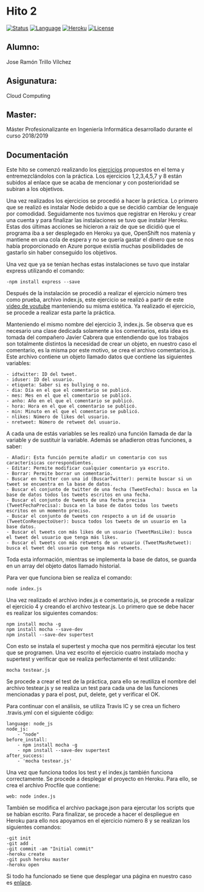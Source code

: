 # Hito 2

[![Status](https://img.shields.io/badge/Status-Documenting-green.svg)](https://github.com/jrtrillo/proyecto_cc/blob/master/doc/README.md)
[![Language](https://img.shields.io/badge/Language-Node-blue.svg)](https://nodejs.org/en/)
[![Heroku](https://img.shields.io/badge/Despliegue-Heroku-orange.svg)](https://dashboard.heroku.com)
[![License](https://img.shields.io/badge/License-GPL-red.svg)](https://github.com/jrtrillo/proyecto_cc/blob/master/LICENSE)

## Alumno:
Jose Ramón Trillo Vílchez

## Asigunatura: 
Cloud Computing

## Master: 
Máster Profesionalizante en Ingeniería Informática desarrollado durante el curso 2018/2019

## Documentación

Este hito se comenzó realizando los [ejercicios](https://github.com/jrtrillo/ejercicios_cc/tree/master/DesplegandoaplicacionesenlanubeUsodePaaSyDBaaS) propuestos en el tema y entremezclándolos con la práctica. Los ejercicios 1,2,3,4,5,7 y 8 están subidos al enlace que se acaba de mencionar y con posterioridad se subiran a los objetivos.

Una vez realizados los ejercicios se procedió a hacer la práctica.
Lo primero que se realizó es instalar Node debido a que se decidió cambiar de lenguaje por comodidad. Seguidamente nos tuvimos que registrar en Heroku y crear una cuenta y para finalizar las instalaciones se tuvo que instalar Heroku. Estas dos últimas acciones se hicieron a raiz de que se dicidió que el programa iba a ser desplegado en Heroku ya que, OpenShift nos matenía y mantiene en una cola de espera y no se quería gastar el dinero que se nos había proporcionado en Azure porque existía muchas posibilidades de gastarlo sin haber conseguido los objetivos. 

Una vez que ya se tenían hechas estas instalaciones se tuvo que instalar express utilizando el comando:

	-npm install express --save

Después de la instalación se procedió a realizar el ejercicio número tres como prueba, archivo index.js, este ejercicio se realizó a partir de este [video de youtube](https://www.youtube.com/watch?v=PhhJknkrmgQ) manteniendo su misma estética. Ya realizado el ejercicio, se procede a realizar esta parte la práctica. 

Manteniendo el mismo nombre del ejercicio 3, index.js. Se observa que es necesario una clase dedicada solamente a los comentarios, esta idea es tomada del compañero Javier Cabrera que entendiendo que los trabajos son totalmente distintos la necesidad de crear un objeto, en nuestro caso el comentario, es la misma por este motivo, se crea el archivo comentarios.js. Este archivo contiene un objeto llamado datos que contiene las siguientes variables:

	- idtwitter: ID del tweet.
  	- iduser: ID del usuario.
  	- etiqueta: Saber si es bullying o no.
  	- dia: Día en el que el comentario se publicó.
  	- mes: Mes en el que el comentario se publicó.	
  	- anho: Año en el que el comentario se publicó.
  	- hora: Hora en el que el comentario se publicó.
  	- min: Minuto en el que el comentario se publicó.
 	- nlikes: Número de likes del usuario.
  	- nretweet: Número de retweet del usuario.

A cada una de estás variables se les realizó una función llamada de dar la variable y de sustituir la variable. Además se añadieron otras funciones, a saber:

	- Añadir: Esta función permite añadir un comentario con sus caracterísicas correspondientes.
	- Editar: Permite modificar cualquier comentario ya escrito.
	- Borrar: Permite borrar un comentario.
	- Buscar en twitter con una id (BuscarTwitter): permite buscar si un tweet se encuentra en la base de datos.
	- Buscar el conjunto de twitter de una fecha (TweetFecha): busca en la base de datos todos los tweets escritos en una fecha.
	- Buscar el conjunto de tweets de una fecha precisa (TweetFechaPrecisa): busca en la base de datos todos los tweets escritos en un momento preciso.
	- Buscar el conjunto de tweets con respecto a un id de usuario (TweetConRespectoUser): busca todos los tweets de un usuario en la base datos.
	- Buscar el tweets con más likes de un usuario (TweetMasLike): busca el tweet del usuario que tenga más likes.
	- Buscar el tweets con más retweets de un usuario (TweetMasRetweet): busca el tweet del usuario que tenga más retweets.
	
Toda esta información, mientras se implementa la base de datos, se guarda en un array del objeto datos llamado historial.

Para ver que funciona bien se realiza el comando:
	
	node index.js

Una vez realizado el archivo index.js e comentario.js, se procede a realizar el ejercicio 4 y creando el archivo testear.js. Lo primero que se debe hacer es realizar los siguientes comandos: 
	
	npm install mocha -g
	npm install mocha --save-dev
	npm install --save-dev supertest 

Con esto se instala el supertest y mocha que nos permitirá ejecutar los test que se programen. Una vez escrito el ejercicio cuatro instalado mocha y supertest y verificar que se realiza perfectamente el test utilizando:

	mocha testear.js

Se procede a crear el test de la práctica, para ello se reutiliza el nombre del archivo testear.js y se realiza un test para cada una de las funciones mencionadas y para el post, put, delete, get y verificar el OK. 

Para continuar con el análisis, se utiliza Travis IC y se crea un fichero .travis.yml con el siguiente código:

	language: node_js
	node_js:
  		- "node"
	before_install:
    	- npm install mocha -g
    	- npm install --save-dev supertest
	after_success: 
    	- 'mocha testear.js'

Una vez que funciona todos los test y el index.js también funciona correctamente. Se procede a desplegar el proyecto en Heroku. Para ello, se crea el archivo Procfile que contiene:

	web: node index.js

También se modifica el archivo package.json para  ejercutar los scripts que se habían escrito. Para finalizar, se procede a hacer el despliegue en Heroku para ello nos apoyamos en el ejercicio número 8 y se realizan los siguientes comandos:

	-git init
	-git add .
	-git commit -am "Initial commit"
	-heroku create 
	-git push heroku master
	-heroku open

Si todo ha funcionado se tiene que desplegar una página en nuestro caso es [enlace](https://salty-retreat-32943.herokuapp.com/).
